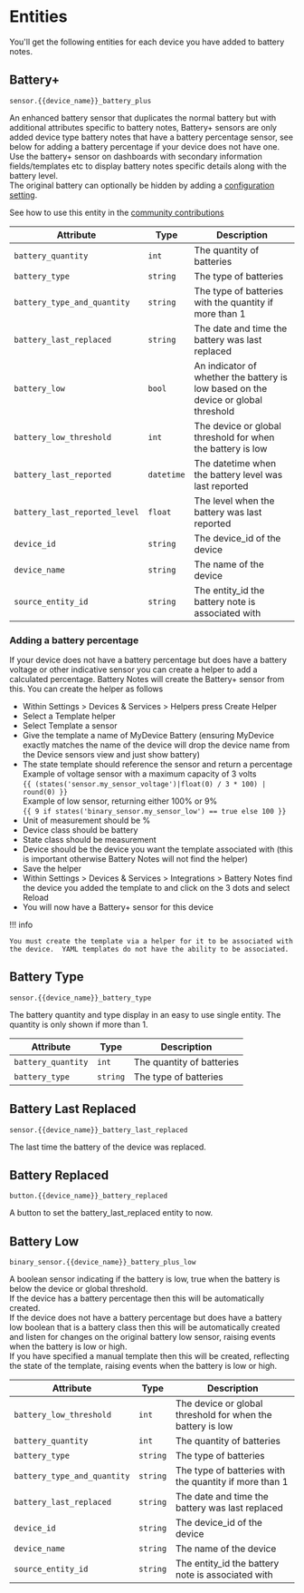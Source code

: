 # Entities

You'll get the following entities for each device you have added to battery notes.

## Battery+
`sensor.{{device_name}}_battery_plus`

An enhanced battery sensor that duplicates the normal battery but with additional attributes specific to battery notes, Battery+ sensors are only added device type battery notes that have a battery percentage sensor, see below for adding a battery percentage if your device does not have one.  
Use the battery+ sensor on dashboards with secondary information fields/templates etc to display battery notes specific details along with the battery level.  
The original battery can optionally be hidden by adding a [configuration setting](./configuration.md).

See how to use this entity in the [community contributions](./community.md)

| Attribute | Type | Description |
|-----------|------|-------------|
| `battery_quantity` | `int` | The quantity of batteries |
| `battery_type` | `string` | The type of batteries |
| `battery_type_and_quantity` | `string` | The type of batteries with the quantity if more than 1 |
| `battery_last_replaced` | `string` | The date and time the battery was last replaced |
| `battery_low` | `bool` | An indicator of whether the battery is low based on the device or global threshold |
| `battery_low_threshold` | `int` | The device or global threshold for when the battery is low |
| `battery_last_reported` | `datetime` | The datetime when the battery level was last reported |
| `battery_last_reported_level` | `float` | The level when the battery was last reported |
| `device_id` | `string` | The device_id of the device |
| `device_name` | `string` | The name of the device |
| `source_entity_id` | `string` | The entity_id the battery note is associated with |

### Adding a battery percentage
If your device does not have a battery percentage but does have a battery voltage or other indicative sensor you can create a helper to add a calculated percentage. Battery Notes will create the Battery+ sensor from this. You can create the helper as follows   

- Within Settings > Devices & Services > Helpers press Create Helper
- Select a Template helper
- Select Template a sensor
- Give the template a name of MyDevice Battery (ensuring MyDevice exactly matches the name of the device will drop the device name from the Device sensors view and just show battery)
- The state template should reference the sensor and return a percentage  
Example of voltage sensor with a maximum capacity of 3 volts   
```{{ (states('sensor.my_sensor_voltage')|float(0) / 3 * 100) | round(0) }}```  
Example of low sensor, returning either 100% or 9%  
```{{ 9 if states('binary_sensor.my_sensor_low') == true else 100 }}```  
- Unit of measurement should be %
- Device class should be battery
- State class should be measurement
- Device should be the device you want the template associated with (this is important otherwise Battery Notes will not find the helper)
- Save the helper 
- Within Settings > Devices & Services > Integrations > Battery Notes find the device you added the template to and click on the 3 dots and select Reload
- You will now have a Battery+ sensor for this device

!!! info

    You must create the template via a helper for it to be associated with the device.  YAML templates do not have the ability to be associated.


## Battery Type
`sensor.{{device_name}}_battery_type`

The battery quantity and type display in an easy to use single entity.  The quantity is only shown if more than 1.

| Attribute | Type | Description |
|-----------|------|-------------|
| `battery_quantity` | `int` | The quantity of batteries |
| `battery_type` | `string` | The type of batteries |

## Battery Last Replaced
`sensor.{{device_name}}_battery_last_replaced`

The last time the battery of the device was replaced.

## Battery Replaced
`button.{{device_name}}_battery_replaced`

A button to set the battery_last_replaced entity to now.

## Battery Low
`binary_sensor.{{device_name}}_battery_plus_low`

A boolean sensor indicating if the battery is low, true when the battery is below the device or global threshold.  
If the device has a battery percentage then this will be automatically created.  
If the device does not have a battery percentage but does have a battery low boolean that is a battery class then this will be automatically created and listen for changes on the original battery low sensor, raising events when the battery is low or high.  
If you have specified a manual template then this will be created, reflecting the state of the template, raising events when the battery is low or high.

| Attribute | Type | Description |
|-----------|------|-------------|
| `battery_low_threshold` | `int` | The device or global threshold for when the battery is low |
| `battery_quantity` | `int` | The quantity of batteries |
| `battery_type` | `string` | The type of batteries |
| `battery_type_and_quantity` | `string` | The type of batteries with the quantity if more than 1 |
| `battery_last_replaced` | `string` | The date and time the battery was last replaced |
| `device_id` | `string` | The device_id of the device |
| `device_name` | `string` | The name of the device |
| `source_entity_id` | `string` | The entity_id the battery note is associated with |
